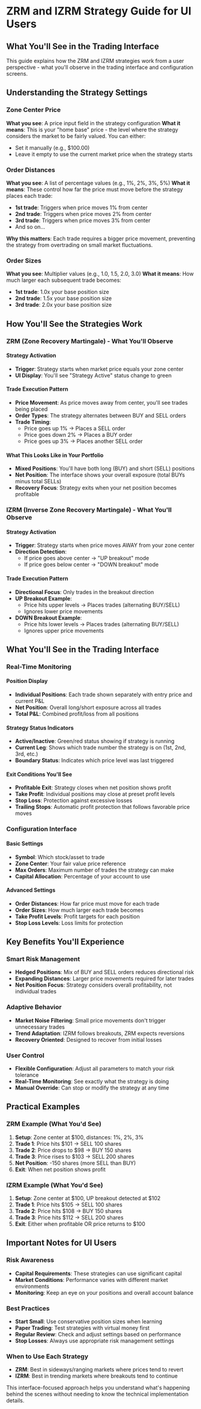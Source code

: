 # ZRM and IZRM Strategy Guide for UI Users

## What You'll See in the Trading Interface

This guide explains how the ZRM and IZRM strategies work from a user perspective - what you'll observe in the trading interface and configuration screens.

## Understanding the Strategy Settings

### Zone Center Price
**What you see**: A price input field in the strategy configuration
**What it means**: This is your "home base" price - the level where the strategy considers the market to be fairly valued. You can either:
- Set it manually (e.g., $100.00)
- Leave it empty to use the current market price when the strategy starts

### Order Distances
**What you see**: A list of percentage values (e.g., 1%, 2%, 3%, 5%)
**What it means**: These control how far the price must move before the strategy places each trade:
- **1st trade**: Triggers when price moves 1% from center
- **2nd trade**: Triggers when price moves 2% from center  
- **3rd trade**: Triggers when price moves 3% from center
- And so on...

**Why this matters**: Each trade requires a bigger price movement, preventing the strategy from overtrading on small market fluctuations.

### Order Sizes
**What you see**: Multiplier values (e.g., 1.0, 1.5, 2.0, 3.0)
**What it means**: How much larger each subsequent trade becomes:
- **1st trade**: 1.0x your base position size
- **2nd trade**: 1.5x your base position size
- **3rd trade**: 2.0x your base position size

## How You'll See the Strategies Work

### ZRM (Zone Recovery Martingale) - What You'll Observe

#### Strategy Activation
- **Trigger**: Strategy starts when market price equals your zone center
- **UI Display**: You'll see "Strategy Active" status change to green

#### Trade Execution Pattern
- **Price Movement**: As price moves away from center, you'll see trades being placed
- **Order Types**: The strategy alternates between BUY and SELL orders
- **Trade Timing**: 
  - Price goes up 1% → Places a SELL order
  - Price goes down 2% → Places a BUY order
  - Price goes up 3% → Places another SELL order

#### What This Looks Like in Your Portfolio
- **Mixed Positions**: You'll have both long (BUY) and short (SELL) positions
- **Net Position**: The interface shows your overall exposure (total BUYs minus total SELLs)
- **Recovery Focus**: Strategy exits when your net position becomes profitable

### IZRM (Inverse Zone Recovery Martingale) - What You'll Observe

#### Strategy Activation
- **Trigger**: Strategy starts when price moves AWAY from your zone center
- **Direction Detection**: 
  - If price goes above center → "UP breakout" mode
  - If price goes below center → "DOWN breakout" mode

#### Trade Execution Pattern
- **Directional Focus**: Only trades in the breakout direction
- **UP Breakout Example**:
  - Price hits upper levels → Places trades (alternating BUY/SELL)
  - Ignores lower price movements
- **DOWN Breakout Example**:
  - Price hits lower levels → Places trades (alternating BUY/SELL)
  - Ignores upper price movements

## What You'll See in the Trading Interface

### Real-Time Monitoring

#### Position Display
- **Individual Positions**: Each trade shown separately with entry price and current P&L
- **Net Position**: Overall long/short exposure across all trades
- **Total P&L**: Combined profit/loss from all positions

#### Strategy Status Indicators
- **Active/Inactive**: Green/red status showing if strategy is running
- **Current Leg**: Shows which trade number the strategy is on (1st, 2nd, 3rd, etc.)
- **Boundary Status**: Indicates which price level was last triggered

#### Exit Conditions You'll See
- **Profitable Exit**: Strategy closes when net position shows profit
- **Take Profit**: Individual positions may close at preset profit levels
- **Stop Loss**: Protection against excessive losses
- **Trailing Stops**: Automatic profit protection that follows favorable price moves

### Configuration Interface

#### Basic Settings
- **Symbol**: Which stock/asset to trade
- **Zone Center**: Your fair value price reference
- **Max Orders**: Maximum number of trades the strategy can make
- **Capital Allocation**: Percentage of your account to use

#### Advanced Settings
- **Order Distances**: How far price must move for each trade
- **Order Sizes**: How much larger each trade becomes
- **Take Profit Levels**: Profit targets for each position
- **Stop Loss Levels**: Loss limits for protection

## Key Benefits You'll Experience

### Smart Risk Management
- **Hedged Positions**: Mix of BUY and SELL orders reduces directional risk
- **Expanding Distances**: Larger price movements required for later trades
- **Net Position Focus**: Strategy considers overall profitability, not individual trades

### Adaptive Behavior
- **Market Noise Filtering**: Small price movements don't trigger unnecessary trades
- **Trend Adaptation**: IZRM follows breakouts, ZRM expects reversions
- **Recovery Oriented**: Designed to recover from initial losses

### User Control
- **Flexible Configuration**: Adjust all parameters to match your risk tolerance
- **Real-Time Monitoring**: See exactly what the strategy is doing
- **Manual Override**: Can stop or modify the strategy at any time

## Practical Examples

### ZRM Example (What You'd See)
1. **Setup**: Zone center at $100, distances: 1%, 2%, 3%
2. **Trade 1**: Price hits $101 → SELL 100 shares
3. **Trade 2**: Price drops to $98 → BUY 150 shares  
4. **Trade 3**: Price rises to $103 → SELL 200 shares
5. **Net Position**: -150 shares (more SELL than BUY)
6. **Exit**: When net position shows profit

### IZRM Example (What You'd See)
1. **Setup**: Zone center at $100, UP breakout detected at $102
2. **Trade 1**: Price hits $105 → SELL 100 shares
3. **Trade 2**: Price hits $108 → BUY 150 shares
4. **Trade 3**: Price hits $112 → SELL 200 shares
5. **Exit**: Either when profitable OR price returns to $100

## Important Notes for UI Users

### Risk Awareness
- **Capital Requirements**: These strategies can use significant capital
- **Market Conditions**: Performance varies with different market environments
- **Monitoring**: Keep an eye on your positions and overall account balance

### Best Practices
- **Start Small**: Use conservative position sizes when learning
- **Paper Trading**: Test strategies with virtual money first
- **Regular Review**: Check and adjust settings based on performance
- **Stop Losses**: Always use appropriate risk management settings

### When to Use Each Strategy
- **ZRM**: Best in sideways/ranging markets where prices tend to revert
- **IZRM**: Best in trending markets where breakouts tend to continue

This interface-focused approach helps you understand what's happening behind the scenes without needing to know the technical implementation details.